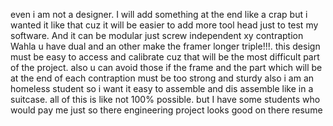 even i am not a designer. I will add something at the end like a crap but i wanted it like that cuz it will be easier to add more tool head just to test my software. And it can be modular just screw independent xy contraption Wahla u have dual and an other make the framer longer triple!!!. this design must be easy to access and calibrate cuz that will be the most difficult part of the project. also u can avoid those if the frame and the part which will be at the end of each contraption must be too strong and sturdy also i am an homeless student so i want it easy to assemble and dis assemble like in a suitcase. all of this is like not 100% possible. but I have some students who would pay me just so there engineering project looks good on there resume  
